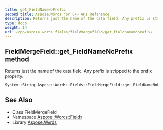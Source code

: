 ```yaml
---
title: get_FieldNameNoPrefix
second_title: Aspose.Words for C++ API Reference
description: Returns just the name of the data field. Any prefix is stripped to the prefix property.
type: docs
weight: 14
url: /cpp/aspose.words.fields/fieldmergefield/get_fieldnamenoprefix/
---
```

## FieldMergeField::get_FieldNameNoPrefix method


Returns just the name of the data field. Any prefix is stripped to the prefix property.

```cpp
System::String Aspose::Words::Fields::FieldMergeField::get_FieldNameNoPrefix() const
```

## See Also

* Class [FieldMergeField](../)
* Namespace [Aspose::Words::Fields](../../)
* Library [Aspose.Words](../../../)

